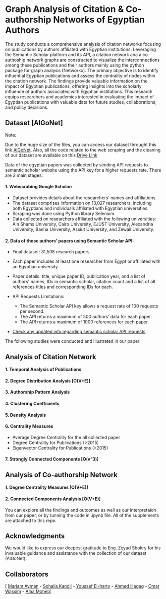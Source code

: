 # Graph Analysis of Citation & Co-authorship Networks of Egyptian Authors

The study conducts a comprehensive analysis of citation networks focusing on publications by authors affiliated with Egyptian institutions. Leveraging the Semantic Scholar platform and its API, a citation network ana a co-authoship network graphs are constructed to visualize the interconnections among these publications and their authors mainly using the python package for graph analysis (Networkx). The primary objective is to identify influential Egyptian publications and assess the centrality of nodes within the citation network. The findings provide valuable information on the impact of Egyptian publications, offering insights into the scholarly influence of authors associated with Egyptian institutions. This research equips researchers and academics interested in evaluating the impact of Egyptian publications with valuable data for future studies, collaborations, and policy decisions.
 
## Dataset [AlGoNet]
Note: 

Due to the huge size of the files, you can access our dataset throught this link [AlGoNet](https://drive.google.com/file/d/1rp_K_2AzR0z12rWGr8N8T_G-2M-8ZBAM/view?usp=sharing). Also, all the code related to the web scraping and the cleaning of our dataset are available on this [Drive Link](https://drive.google.com/drive/folders/1frdiLKuoqZKq0Fj-oGrzOuitY0ZW79_b?usp=sharing)

Data of the egyptian papers was collected by sending API requests to semantic scholar website using the API key for a higher requests rate. There are 2 main stages:

#### 1. Webscrabing Google Scholar:
+ Dataset provides details about the researchers' names and affiliations.
+ The dataset comprises information on 13,027 researchers, including both Egyptians and individuals affiliated with Egyptian universities.
+ Scraping was done using Python library Selenium.
+ Data collected on researchers affiliated with the following universities: Ain Shams University, Cairo University, EJUST University, Alexandria University, Banha University, Assiut University, and Zewail University.   

#### 2. Data of those authors' papers using Semantic Scholar API:
+ Final dataset: 31,508 research papers.
+ Each paper includes at least one researcher from Egypt or affiliated with an Egyptian university.
+ Paper details: title, unique paper ID, publication year, and a list of authors' names, IDs in semantic scholar, citation count and a list of all references titles and corresponding IDs for each.

+ API Requests Limitations:
  + The Semantic Scholar API key allows a request rate of 100 requests per second.
  + The API returns a maximum of 500 authors' data for each paper.
  + The API returns a maximum of 1000 references for each paper.
+ [Check any updated info regarding semantic scholar API requests](https://api.semanticscholar.org/api-docs?utm_medium=email&_hsmi=230452164&_hsenc=p2ANqtz-_qqTwwj9_nmTTO1Rgps8SST_95rgUi3jjt4VxwQ6BOaFkEntuUMB8csVGToUyoMQSRQzZT6HYiybCLxIdnx3v4VVoIhA&utm_content=230452164&utm_source=hs_automation)


The following studies were conducted and illustrated in our paper:

## Analysis of Citation Network
#### 1. Temporal Analysis of Publications
#### 2. Degree Distribution Analysis [O(V+E)]
#### 3. Authorship Pattern Analysis
#### 4. Clustering Coefficients
#### 5. Density Analysis
#### 6. Centrality Measures
  + Average Degree Centrality for the all collected paper 
  + Degree Centrality for Publications (>2015)
  + Eigenvector Centrality for Publications (>2015)
#### 7. Strongly Connected Components [O(v^3)]

## Analysis of Co-authorship Network
#### 1. Degree Centrality Measures [O(V+E)]
#### 2. Connected Components Analysis [O(V+E)]

You can explore all the findings and outcomes as well as our interpretaion from our paper, or by running the code in .ipynb file. All of the supplements are attached to this repo.  


## Acknowledgments
We would like to express our deepest gratitude to Eng. Zeyad Shokry for his invaluable guidance and assistance with the collection of our dataset (AlGoNet).

## Collaborators
[ <a href="https://github.com/MariamAmy">Mariam Ayman</a> -  <a href="https://github.com/SohailaKandil">Sohaila Kandil</a> - <a href="https://github.com/youssef-elharty">Youssef El-harty</a> - <a href="https://github.com/ahmedhjaj/">Ahmed Hagag</a> - <a href="https://github.com/ProbablyOmar">Omar Wassim</a> - <a href="https://github.com/alaaamoheb">Alaa Moheb</a>]

